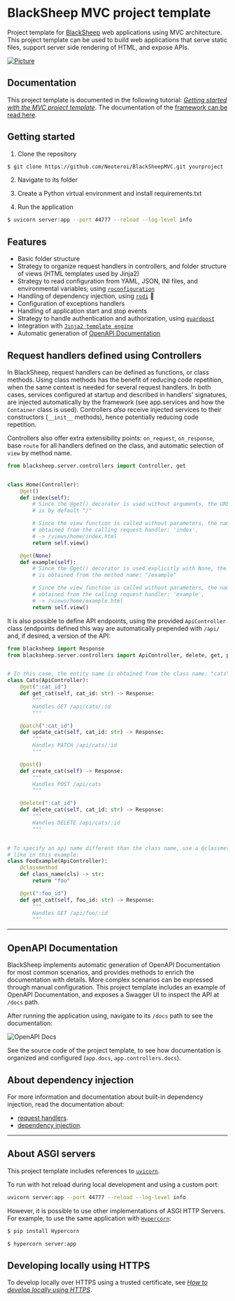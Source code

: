 # BlackSheep MVC project template
Project template for [BlackSheep](https://github.com/Neoteroi/BlackSheep)
web applications using MVC architecture. This project template can be used to
build web applications that serve static files, support server side rendering
of HTML, and expose APIs.

[![Picture](https://labeuwstacc.blob.core.windows.net/posts/blacksheep-mvc.png)](#blacksheep-mvc-project-template)

## Documentation
This project template is documented in the following tutorial:
[_Getting started with the MVC project template_](https://www.neoteroi.dev/blacksheep/mvc-project-template/).
The documentation of the [framework can be read here](https://www.neoteroi.dev/blacksheep/).

## Getting started
1. Clone the repository

```bash
$ git clone https://github.com/Neoteroi/BlackSheepMVC.git yourproject
```

2. Navigate to its folder

3. Create a Python virtual environment and install requirements.txt

4. Run the application
```bash
$ uvicorn server:app --port 44777 --reload --log-level info
```

## Features
* Basic folder structure
* Strategy to organize request handlers in controllers, and folder structure of
  views (HTML templates used by Jinja2)
* Strategy to read configuration from YAML, JSON, INI files, and environmental
  variables; using
  [`roconfiguration`](https://github.com/RobertoPrevato/roconfiguration)
* Handling of dependency injection, using
  [`rodi`](https://github.com/Neoteroi/rodi) :tulip:
* Configuration of exceptions handlers
* Handling of application start and stop events
* Strategy to handle authentication and authorization, using
  [`guardpost`](https://github.com/Neoteroi/GuardPost)
* Integration with [`Jinja2 template
  engine`](http://jinja.pocoo.org/docs/2.10/)
* Automatic generation of [OpenAPI
  Documentation](https://swagger.io/specification/)

## Request handlers defined using Controllers
In BlackSheep, request handlers can be defined as functions, or class methods.
Using class methods has the benefit of reducing code repetition, when the same
context is needed for several request handlers. In both cases, services
configured at startup and described in handlers' signatures, are injected
automatically by the framework (see app.services and how the `Container` class
is used). Controllers *also* receive injected services to their constructors
(`__init__` methods), hence potentially reducing code repetition.

Controllers also offer extra extensibility points: `on_request`, `on_response`,
base `route` for all handlers defined on the class, and automatic selection of
`view` by method name.

```python
from blacksheep.server.controllers import Controller, get


class Home(Controller):
    @get()
    def index(self):
        # Since the @get() decorator is used without arguments, the URL path
        # is by default "/"

        # Since the view function is called without parameters, the name is
        # obtained from the calling request handler: 'index',
        # -> /views/home/index.html
        return self.view()

    @get(None)
    def example(self):
        # Since the @get() decorator is used explicitly with None, the URL path
        # is obtained from the method name: "/example"

        # Since the view function is called without parameters, the name is
        # obtained from the calling request handler: 'example',
        # -> /views/home/example.html
        return self.view()
```

It is also possible to define API endpoints, using the provided `ApiController`
class (endpoints defined this way are automatically prepended with `/api/` and,
if desired, a version of the API:

```python
from blacksheep import Response
from blacksheep.server.controllers import ApiController, delete, get, patch, post


# In this case, the entity name is obtained from the class name: "cats"
class Cats(ApiController):
    @get(":cat_id")
    def get_cat(self, cat_id: str) -> Response:
        """
        Handles GET /api/cats/:id
        """

    @patch(":cat_id")
    def update_cat(self, cat_id: str) -> Response:
        """
        Handles PATCH /api/cats/:id
        """

    @post()
    def create_cat(self) -> Response:
        """
        Handles POST /api/cats
        """

    @delete(":cat_id")
    def delete_cat(self, cat_id: str) -> Response:
        """
        Handles DELETE /api/cats/:id
        """


# To specify an api name different than the class name, use a @classmethod called "class_name",
# like in this example:
class FooExample(ApiController):
    @classmethod
    def class_name(cls) -> str:
        return "foo"

    @get(":foo_id")
    def get_cat(self, foo_id: str) -> Response:
        """
        Handles GET /api/foo/:id
        """
```

---

## OpenAPI Documentation
BlackSheep implements automatic generation of OpenAPI Documentation for most
common scenarios, and provides methods to enrich the documentation with
details. More complex scenarios can be expressed through manual configuration.
This project template includes an example of OpenAPI Documentation, and exposes
a Swagger UI to inspect the API at `/docs` path.

After running the application using, navigate to its `/docs` path to see the
documentation:

![OpenAPI Docs](https://labeuwstacc.blob.core.windows.net/posts/openapi-docs.png)

See the source code of the project template, to see how documentation is
organized and configured (`app.docs`, `app.controllers.docs`).

## About dependency injection
For more information and documentation about built-in dependency injection,
read the documentation about:

* [request handlers](https://www.neoteroi.dev/blacksheep/request-handlers/).
* [dependency injection](https://www.neoteroi.dev/blacksheep/dependency-injection/).

---

## About ASGI servers
This project template includes references to [`uvicorn`](uvicorn.org).

To run with hot reload during local development and using a custom port:

```bash
uvicorn server:app --port 44777 --reload --log-level info
```

However, it is possible to use other implementations of ASGI HTTP Servers.
For example, to use the same application with [`Hypercorn`](https://pypi.org/project/Hypercorn/):

```bash
$ pip install Hypercorn

$ hypercorn server:app
```

## Developing locally using HTTPS
To develop locally over HTTPS using a trusted certificate, see
[_How to develop locally using HTTPS_](https://www.neoteroi.dev/blacksheep/develop-with-https/).
